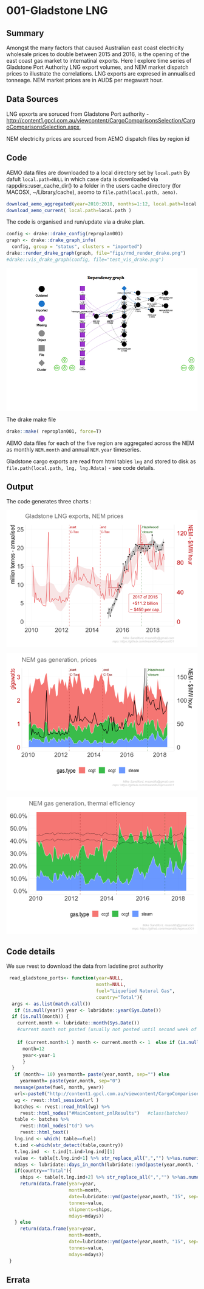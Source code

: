 001-Gladstone LNG
================

## Summary

Amongst the many factors that caused Australian east coast electricity
wholesale prices to double between 2015 and 2016, is the opening of the
east coast gas market to internatinal exports. Here I explore time
series of Gladstone Port Authority LNG export volumes, and NEM market
dispatch prices to illustrate the correlations. LNG exports are expresed
in annualised tonneage. NEM market prices are in AUD$ per megawatt hour.

## Data Sources

LNG epxorts are soruced from Gladstone Port authority -
<http://content1.gpcl.com.au/viewcontent/CargoComparisonsSelection/CargoComparisonsSelection.aspx>,

NEM electricity prices are sourced from AEMO dispatch files by region id

## Code

AEMO data files are downloaded to a local directory set by `local.path`
By dafult `local.path=NULL` in which case data is downloaded via
rappdirs::user\_cache\_dir() to a folder in the users cache directory
(for MACOSX, \~/Library/cache), aeomo to `file.path(local.path,
aemo)`.

``` r
download_aemo_aggregated(year=2010:2018, months=1:12, local.path=local.path)
download_aemo_current( local.path=local.path )
```

The code is organised and run/update via a drake plan.

``` r
config <- drake::drake_config(reproplan001)
graph <- drake::drake_graph_info(
  config, group = "status", clusters = "imported")
drake::render_drake_graph(graph, file="figs/rmd_render_drake.png")
#drake::vis_drake_graph(config, file="test_vis_drake.png")
```

<img src="./figs/rmd_render_drake.png" alt="hist1" align="center" style = "border: none; float: center;" width = "1000px">

The drake make file

``` r
drake::make( reproplan001, force=T)
```

AEMO data files for each of the five region are aggregated across the
NEM as monthly `NEM.month` and annual `NEM.year` timeseries.

Gladstone cargo exports are read from html tables `lng` and stored to
disk as `file.path(local.path, lng, lng.Rdata)` - see code details.

## Output

The code generates three charts :

![](Readme_files/figure-gfm/repo001-1.png)<!-- -->

![](Readme_files/figure-gfm/repo002-1.png)<!-- -->

![](Readme_files/figure-gfm/repo003-1.png)<!-- -->

## Code details

We sue rvest to download the data from ladstine prot authority

``` r
 read_gladstone_ports<- function(year=NULL, 
                                 month=NULL,
                                 fuel="Liquefied Natural Gas",
                                 country="Total"){
  args <- as.list(match.call())
   if (is.null(year)) year <- lubridate::year(Sys.Date())
  if (is.null(month)) {
    current.month <- lubridate::month(Sys.Date())
    #current month not posted (usually not posted until second week of current month)
 
    if (current.month>1 ) month <- current.month <- 1  else if (is.null(args$year)) {
      month=12
      year<-year-1
      }
  }
   if (month>= 10) yearmonth= paste(year,month, sep="") else 
     yearmonth= paste(year,month, sep="0")
   message(paste(fuel, month, year))
   url<-paste0("http://content1.gpcl.com.au/viewcontent/CargoComparisonsSelection/CargoOriginDestination.aspx?View=C&Durat=M&Key=",yearmonth)
   wg <- rvest::html_session(url )
   batches <- rvest::read_html(wg) %>%
     rvest::html_nodes("#MainContent_pnlResults")   #class(batches)
   table <- batches %>%
     rvest::html_nodes("td") %>%
     rvest::html_text()
   lng.ind <- which( table==fuel)
   t.ind <-which(str_detect(table,country))
   t.lng.ind  <- t.ind[t.ind>lng.ind][1]
   value <- table[t.lng.ind+1] %>% str_replace_all(",","") %>%as.numeric()
   mdays <- lubridate::days_in_month(lubridate::ymd(paste(year,month, "01", sep="-")))
   if(country=="Total"){
     ships <- table[t.lng.ind+2] %>% str_replace_all(",","") %>%as.numeric()
     return(data.frame(year=year, 
                       month=month, 
                       date=lubridate::ymd(paste(year,month, "15", sep="-")),
                       tonnes=value, 
                       shipments=ships, 
                       mdays=mdays))
   } else 
     return(data.frame(year=year, 
                       month=month,  
                       date=lubridate::ymd(paste(year,month, "15", sep="-")),
                       tonnes=value,
                       mdays=mdays))
 }
```

## Errata
